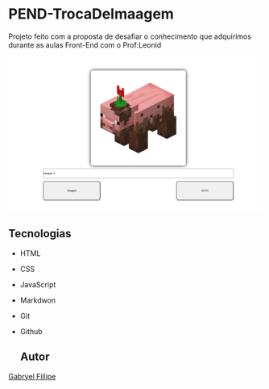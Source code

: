 # PEND-TrocaDeImaagem

Projeto feito com a proposta de desafiar o conhecimento que adquirimos durante as aulas Front-End com o Prof:Leonid

![](./img/PEND-desafio.png)

## Tecnologias
* HTML
* CSS
* JavaScript
* Markdwon
* Git
* Github

  ## Autor
[Gabryel Fillipe](https://www.linkedin.com/in/gabryel-fillipe/)
